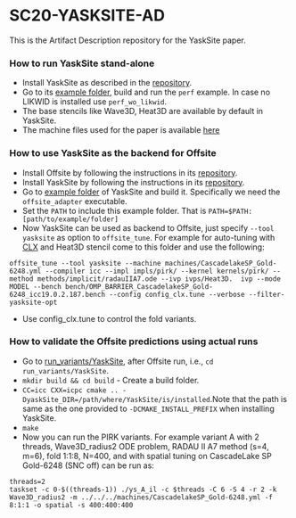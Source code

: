 # SC20-YASKSITE-AD

This is the Artifact Description repository for the YaskSite paper.

### How to run YaskSite stand-alone ###
* Install YaskSite as described in the [repository](https://github.com/seasite-project/YaskSite).
* Go to its [example folder](https://github.com/seasite-project/YaskSite/tree/master/example), build and run the `perf` example. In case no LIKWID is installed use `perf_wo_likwid`.
* The base stencils like Wave3D, Heat3D are available by default in YaskSite.
* The machine files used for the paper is available [here](https://github.com/seasite-project/SC20-YASKSITE-AD/tree/master/machines)

### How to use YaskSite as the backend for Offsite ###
* Install Offsite by following the instructions in its [repository](https://github.com/seasite-project/Offsite).
* Install YaskSite by following the instructions in its [repository](https://github.com/seasite-project/YaskSite).
* Go to [example folder](https://github.com/seasite-project/YaskSite/tree/master/example) of YaskSite and build it. Specifically we need the `offsite_adapter` executable.
* Set the `PATH` to include this example folder. That is `PATH=$PATH:[path/to/example/folder]`
* Now YaskSite can be used as backend to Offsite, just specify `--tool yasksite` as option to `offsite_tune`. 
For example for auto-tuning with [CLX](https://github.com/seasite-project/SC20-YASKSITE-AD/blob/master/machines/CascadelakeSP_Gold-6248.yml) and Heat3D stencil come to this folder and use the following:
```
offsite_tune --tool yasksite --machine machines/CascadelakeSP_Gold-6248.yml --compiler icc --impl impls/pirk/ --kernel kernels/pirk/ --method methods/implicit/radauIIA7.ode --ivp ivps/Heat3D.  ivp --mode MODEL --bench bench/OMP_BARRIER_CascadelakeSP_Gold-6248_icc19.0.2.187.bench --config config_clx.tune --verbose --filter-yasksite-opt
```
* Use config_clx.tune to control the fold variants.

### How to validate the Offsite predictions using actual runs ###
* Go to [run_variants/YaskSite](https://github.com/seasite-project/SC20-YASKSITE-AD/tree/master/run_variant/YaskSite), after Offsite run, i.e., `cd run_variants/YaskSite`.
* `mkdir build && cd build` - Create a build folder.
* `CC=icc CXX=icpc cmake .. -DyaskSite_DIR=/path/where/YaskSite/is/installed`.Note that the path is same as the one provided to `-DCMAKE_INSTALL_PREFIX` when installing YaskSite.
* `make`
* Now you can run the PIRK variants. For example variant A with 2 threads, Wave3D_radius2 ODE problem, RADAU II A7 method (s=4, m=6), fold 1:1:8, N=400, and with spatial tuning on CascadeLake SP Gold-6248 (SNC off) can be run as:
```
threads=2
taskset -c 0-$((threads-1)) ./ys_A_il -c $threads -C 6 -S 4 -r 2 -k Wave3D_radius2 -m ../../../machines/CascadelakeSP_Gold-6248.yml -f 8:1:1 -o spatial -s 400:400:400
```
